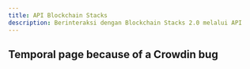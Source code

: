 ```yaml
---
title: API Blockchain Stacks
description: Berinteraksi dengan Blockchain Stacks 2.0 melalui API
---
```


## Temporal page because of a Crowdin bug